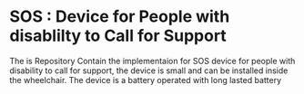 # SOS : Device for People with disablilty to Call for Support


The is Repository Contain the implementaion for SOS device for people with disability to call for support, the device is small and can be installed inside the wheelchair. The device is a battery operated with long lasted battery
